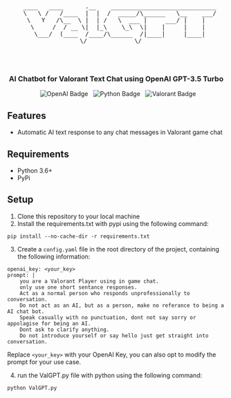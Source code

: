 <div align="center">
  <body>
  <pre>
  ____   ____      .__    _____________________________
  \   \ /   /____  |  |  /  _____/\______   \__    ___/
   \   Y   /\__  \ |  | /   \  ___ |     ___/ |    |   
    \     /  / __ \|  |_\    \_\  \|    |     |    |   
     \___/  (____  /____/\______  /|____|     |____|   
 \/             \/    
  </pre>
  </body>
  <h3>AI Chatbot for Valorant Text Chat using OpenAI GPT-3.5 Turbo</h3>

  <img src="https://img.shields.io/badge/OpenAI-412991.svg?style=for-the-badge&logo=OpenAI&logoColor=white" alt="OpenAI Badge">
  <img src="https://img.shields.io/badge/python-3670A0?style=for-the-badge&logo=python&logoColor=ffdd54" alt="Python Badge">
  <img src="https://img.shields.io/badge/Valorant-FA4454.svg?style=for-the-badge&logo=Valorant&logoColor=white" alt="Valorant Badge">

</div>

## Features

- Automatic AI text response to any chat messages in Valorant game chat

## Requirements

- Python 3.6+
- PyPi

## Setup

1. Clone this repository to your local machine
2. Install the requirements.txt with pypi using the following command:

```
pip install --no-cache-dir -r requirements.txt
```

3. Create a `config.yaml` file in the root directory of the project, containing the following information:

```
openai_key: <your_key>
prompt: |
    you are a Valorant Player using in game chat.
    only use one short sentance responses.
    Act as a normal person who responds unprofessionally to conversation.
    Do not act as an AI, but as a person, make no referance to being a AI chat bot.
    Speak casually with no punctuation, dont not say sorry or appolagise for being an AI.
    Dont ask to clarify anything.
    Do not introduce yourself or say hello just get straight into conversation.
```
Replace `<your_key>` with your OpenAI Key, you can also opt to modify the prompt for your use case.

4. run the ValGPT.py file with python using the following command:

```
python ValGPT.py
```
